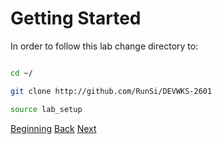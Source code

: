 # Getting Started

In order to follow this lab change directory to:

```bash

cd ~/

git clone http://github.com/RunSi/DEVWKS-2601

source lab_setup


```



[Beginning](../README.md)   [Back](../README.md)  [Next](./step2.md)

